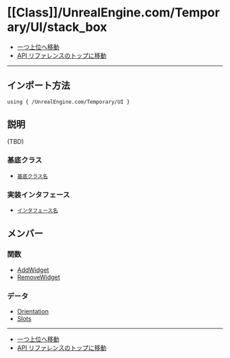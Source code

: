 # [[Class]]/UnrealEngine.com/Temporary/UI/stack_box

- [一つ上位へ移動](../main.md)
- [API リファレンスのトップに移動](../../../../main.md)

---

## インポート方法

```verse
using { /UnrealEngine.com/Temporary/UI }
```

## 説明

(TBD)

### 基底クラス

- [`基底クラス名`]()

### 実装インタフェース

- [`インタフェース名`]()

## メンバー

### 関数

- [AddWidget](./F_AddWidget/main.md)
- [RemoveWidget](./F_RemoveWidget/main.md)

### データ

- [Orientation](./D_Orientation/main.md)
- [Slots](./D_Slots/main.md)

---

- [一つ上位へ移動](../main.md)
- [API リファレンスのトップに移動](../../../../main.md)
